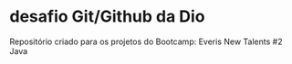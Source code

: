 # desafio Git/Github da Dio
Repositório criado para os projetos do Bootcamp: Everis New Talents #2 Java

